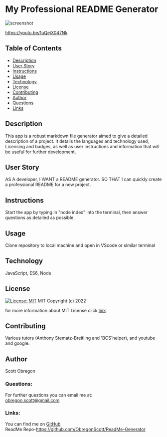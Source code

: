 
  # My Professional README Generator
  
  ![screenshot](https://user-images.githubusercontent.com/98435396/173171105-4897b964-594f-4cd2-b9f7-7a62a9f5cf65.png)
  
  https://youtu.be/1uQejX047Nk  
  
  ## Table of Contents
  - [Description](#description)
  - [User Story](#userStory)
  - [Instructions](#instructions)
  - [Usage](#usage)
  - [Technology](#technology)
  - [License](#license)
  - [Contributing](#contributing)
  - [Author](#author)
  - [Questions](#questions)
  - [Links](#links)
  
  ## Description
  This app is a robust markdown file generator aimed to give a detailed description of a project. It details the languages and technology used, Licensing and badges, as well as user instructions and information that will be useful for further development.

  ## User Story

  AS A developer, I WANT a README generator. SO THAT I can quickly create a professional README for a new project.

  ## Instructions

  Start the app by typing in "node index" into the terminal, then answer questions as detailed as possible.

  ## Usage

  Clone repository to local machine and open in VScode or similar terminal

  ## Technology

  JavaScript, ES6, Node

  ## License

  [![License: MIT](https://img.shields.io/badge/License-MIT-yellow.svg)](https://opensource.org/licenses/MIT)
  MIT
Copyright (c) 2022
     
for more information about MIT License click [link](https://opensource.org/licenses/MIT)
  
  ## Contributing

  Various tutors (Anthony Stematz-Breitling and 'BCS'helper), and youtube and google.

  ## Author

  Scott Obregon

  ### Questions:
  For further questions you can email me at:<br />
  obregon.scott@gmail.com
  
  ### Links:
  You can find me on [GitHub](https://github.com/ObregonScott)
  <br />
  ReadMe Repo-https://github.com/ObregonScott/ReadMe-Generator
  
